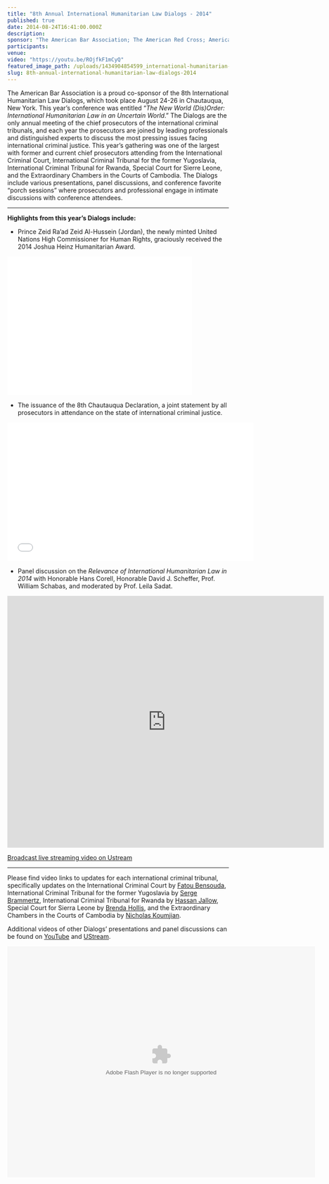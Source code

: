 ```yaml
---
title: "8th Annual International Humanitarian Law Dialogs - 2014"
published: true
date: 2014-08-24T16:41:00.000Z
description:
sponsor: "The American Bar Association; The American Red Cross; American Society of International Law; Case Western Reserve University School of Law; The Chautauqua Institution; Impunity Watch; intlawgrrl;International Bar Association; NYU Center for Global Affairs; The Planethood Foundation; The Robert H. Jackson Center; Syracuse University College of Law; Whitney R. Harris World Law Institute at Washington University School of Law; in association with the United States Holocaust Memorial Museum"
participants:
venue:
video: "https://youtu.be/ROjfkF1mCyQ"
featured_image_path: /uploads/1434904854599_international-humanitarian-law-dialogues-1496.jpg
slug: 8th-annual-international-humanitarian-law-dialogs-2014
---
```


The American Bar Association is a proud co-sponsor of the 8th International Humanitarian Law Dialogs, which took place August 24-26 in Chautauqua, New York. This year’s conference was entitled “_The New World (Dis)Order: International Humanitarian Law in an Uncertain World_.” The Dialogs are the only annual meeting of the chief prosecutors of the international criminal tribunals, and each year the prosecutors are joined by leading professionals and distinguished experts to discuss the most pressing issues facing international criminal justice. This year’s gathering was one of the largest with former and current chief prosecutors attending from the International Criminal Court, International Criminal Tribunal for the former Yugoslavia, International Criminal Tribunal for Rwanda, Special Court for Sierre Leone, and the Extraordinary Chambers in the Courts of Cambodia. The Dialogs include various presentations, panel discussions, and conference favorite “porch sessions” where prosecutors and professional engage in intimate discussions with conference attendees.

* * *

**Highlights from this year’s Dialogs include:**

*   Prince Zeid Ra’ad Zeid Al-Hussein (Jordan), the newly minted United Nations High Commissioner for Human Rights, graciously received the 2014 Joshua Heinz Humanitarian Award.

<iframe width="420" height="315" src="//www.youtube.com/embed/ROjfkF1mCyQ" frameborder="0" allowfullscreen=""></iframe>

*   The issuance of the 8th Chautauqua Declaration, a joint statement by all prosecutors in attendance on the state of international criminal justice.

<iframe width="560" height="315" src="//www.youtube.com/embed/7NAqqJ379tM" frameborder="0" allowfullscreen=""></iframe>

*   Panel discussion on the _Relevance of International Humanitarian Law in 2014_ with Honorable Hans Corell, Honorable David J. Scheffer, Prof. William Schabas, and moderated by Prof. Leila Sadat.

<iframe width="720" height="572" src="http://www.ustream.tv/embed/recorded/51848590?v=3&amp;wmode=direct" scrolling="no" frameborder="0" style="border: 0px none transparent;"></iframe>

[Broadcast live streaming video on Ustream](http://www.ustream.tv)

* * *

Please find video links to updates for each international criminal tribunal, specifically updates on the International Criminal Court by [Fatou Bensouda](https://www.youtube.com/watch?v=FDH2dNJ7t3c), International Criminal Tribunal for the former Yugoslavia by [Serge Brammertz](https://www.youtube.com/watch?v=QgSK9VMQdQQ), International Criminal Tribunal for Rwanda by [Hassan Jallow](https://www.youtube.com/watch?v=ee5wZ3wC2oU), Special Court for Sierra Leone by [Brenda Hollis](https://www.youtube.com/watch?v=XNTiWx77Gro), and the Extraordinary Chambers in the Courts of Cambodia by [Nicholas Koumjian](https://www.youtube.com/watch?v=1nMJWNsMy3s).

Additional videos of other Dialogs’ presentations and panel discussions can be found on [YouTube](https://www.youtube.com/user/RobertHJacksonCenter/search?query=8th+IHLD) and [UStream](http://www.ustream.tv/channel/mediaworks116).

<object width="700" height="525"><param name="flashvars" value="offsite=true&amp;lang=en-us&amp;page_show_url=%2Fphotos%2F126209453%40N05%2Fsets%2F72157647510930311%2Fshow%2F&amp;page_show_back_url=%2Fphotos%2F126209453%40N05%2Fsets%2F72157647510930311%2F&amp;set_id=72157647510930311&amp;jump_to="> <param name="movie" value="https://www.flickr.com/apps/slideshow/show.swf?v=1811922554"> <param name="allowFullScreen" value="true"><embed type="application/x-shockwave-flash" src="https://www.flickr.com/apps/slideshow/show.swf?v=1811922554" allowfullscreen="true" flashvars="offsite=true&amp;lang=en-us&amp;page_show_url=%2Fphotos%2F126209453%40N05%2Fsets%2F72157647510930311%2Fshow%2F&amp;page_show_back_url=%2Fphotos%2F126209453%40N05%2Fsets%2F72157647510930311%2F&amp;set_id=72157647510930311&amp;jump_to=" width="700" height="525"></object>
